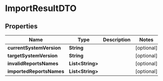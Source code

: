 # ImportResultDTO

## Properties
Name | Type | Description | Notes
------------ | ------------- | ------------- | -------------
**currentSystemVersion** | **String** |  |  [optional]
**targetSystemVersion** | **String** |  |  [optional]
**invalidReportsNames** | **List&lt;String&gt;** |  |  [optional]
**importedReportsNames** | **List&lt;String&gt;** |  |  [optional]
